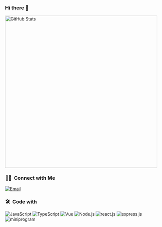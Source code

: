 ### Hi there 👋


<img width="500px"  alt="GitHub Stats" src="https://github-readme-stats.vercel.app/api?username=wsm1025&count_private=true&show_icons=true"/> 

### 🤝🏻 &nbsp;Connect with Me
<a href="mailto:2438541380@qq.com"><img alt="Email" src="https://img.shields.io/badge/Email-2438541380@qq.com-blue?style=flat-square&logo=gmail"></a>

### 🛠 &nbsp;Code with
![JavaScript](https://img.shields.io/badge/-JavaScript-333333?style=flat&logo=javascript)
![TypeScript](https://img.shields.io/badge/-TypeScript-333333?style=flat&logo=typescript)
![Vue](https://img.shields.io/badge/-Vue-333333?style=flat&logo=vue.js)
![Node.js](https://img.shields.io/badge/-Node-333333?style=flat&logo=node.js)
![react.js](https://img.shields.io/badge/-react-333333?style=flat&logo=react.js)
![express.js](https://img.shields.io/badge/-express-333333?style=flat&logo=express.js)
![miniprogram](https://img.shields.io/badge/-Miniprogram-333333?style=flat&logo=wechat)
